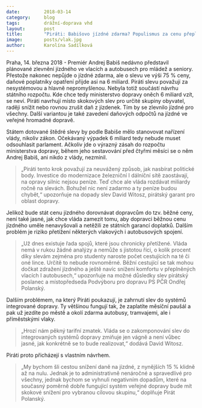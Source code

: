 ```yaml
---
date:         2018-03-14
category:     blog
tags:         drážní-doprava vhd
layout:       post
title:        "Piráti: Babišovo jízdné zdarma? Populismus za cenu přeplněných spojů a nedostatku peněz na dopravu"
image:        posts/vlak.jpg
author:       Karolína Sadílková
---
```



Praha, 14. března 2018 - Premiér Andrej Babiš nedávno představil plánované zlevnění jízdného ve vlacích a autobusech pro mládež a seniory. Přestože nakonec nepůjde o jízdné zdarma, ale o slevu ve výši 75 % ceny, daňové poplatníky opatření přijde asi na 6 miliard. Piráti slevu považují za nesystémovou a hlavně nepromyšlenou. Nebyla totiž součástí návrhu státního rozpočtu. Kde chce tedy ministerstvo dopravy oněch 6 miliard vzít, se neví. Piráti navrhují místo skokových slev pro určité skupiny obyvatel, raději snížit nebo rovnou zrušit daň z jízdenek. Tím by se zlevnilo jízdné pro všechny. Další variantou je také zavedení daňových odpočtů na jízdné ve veřejné hromadné dopravě.

Státem dotované štědré slevy by podle Babiše mělo stanovovat nařízení vlády, nikoliv zákon. Očekávaný výpadek 6 miliard tedy nebude muset odsouhlasit parlament. Ačkoliv jde o výrazný zásah do rozpočtu ministerstva dopravy, během jeho sestavování před čtyřmi měsíci se o něm Andrej Babiš, ani nikdo z vlády, nezmínil. 

> „Piráti tento krok považují za neuvážený způsob, jak nasbírat politické body. Investice do modernizace železniční I dálniční sítě zaostávají, na opravy silnic nejsou peníze. Teď chce ale vláda rozdávat miliardy ročně na slevách. Bohužel nic není zadarmo a ty peníze budou chybět,“ upozorňuje na dopady slev David Witosz, pirátský garant pro oblast dopravy.

Jelikož bude stát cenu jízdného dorovnávat dopravcům do tzv. běžné ceny, není také jasné, jak chce vláda zamezit tomu, aby dopravci běžnou cenu jízdného uměle nenavyšovali a netěžili ze státních garancí doplatků. Dalším problém je riziko přetížení některých vlakových i autobusových spojení.

> „Už dnes existuje řada spojů, které jsou chronicky přetížené. Vláda nemá v rukou žádné analýzy a nemůže s jistotou říci, o kolik procent díky slevám zejména pro studenty naroste počet cestujících na té či oné lince. Určitě to nebude rovnoměrné. Běžní cestující se tak mohou dočkat zdražení jízdného a ještě navíc snížení komfortu v přeplněných vlacích I autobusech,“ upozorňuje na možné důsledky slev pirátský poslanec a místopředseda Podvýboru pro dopravu PS PČR Ondřej Polanský.

Dalším problémem, na který Piráti poukazují, je zahrnutí slev do systémů integrované dopravy. Ty většinou fungují tak, že zaplatíte měsíční paušál a pak už jezdíte po městě a okolí zdarma autobusy, tramvajemi, ale i příměstskými vlaky. 

> „Hrozí nám pěkný tarifní zmatek. Vláda se o zakomponování slev do integrovaných systémů dopravy zmiňuje jen vágně a není vůbec jasné, jak konkrétně se to bude realizovat,“ dodává David Witosz. 

Piráti proto přicházejí s vlastním návrhem. 

> „My bychom šli cestou snížení daně na jízdné, z nynějších 15 % klidně až na nulu. Jednak je to administrativně nenáročné a spravedlivé pro všechny, jednak bychom se vyhnuli negativním dopadům, které na současný poměrně dobře fungující systém veřejné dopravy bude mít skokové snížení pro vybranou cílovou skupinu,“ doplňuje Pirát Polanský.

 

 


